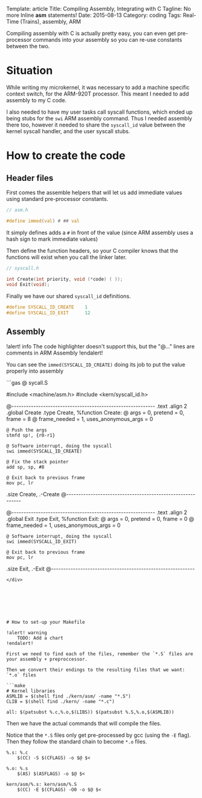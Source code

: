 Template: article
Title: Compiling Assembly, Integrating with C
Tagline: No more Inline __asm__ statements!
Date: 2015-08-13
Category: coding
Tags: Real-Time (Trains), assembly, ARM



Compiling assembly with C is actually pretty easy, you can even get pre-processor commands into your assembly so you can re-use constants between the two.




# Situation

While writing my microkernel, it was necessary to add a machine specific context switch, for the ARM-920T processor. This meant I needed to add assembly to my C code.

I also needed to have my user tasks call syscall functions, which ended up being stubs for the `swi` ARM assembly command. Thus I needed assembly there too, however it needed to share the `syscall_id` value between the kernel syscall handler, and the user syscall stubs.



# How to create the code

## Header files

First comes the assemble helpers that will let us add immediate values using standard pre-processor constants.

```c
// asm.h

#define immed(val) # ## val
```

It simply defines adds a `#` in front of the value (since ARM assembly uses a hash sign to mark immediate values)

Then define the function headers, so your C compiler knows that the functions will exist when you call the linker later.

```c
// syscall.h

int Create(int priority, void (*code) ( ));
void Exit(void);
```

Finally we have our shared `syscall_id` definitions.

```c
#define SYSCALL_ID_CREATE    1
#define SYSCALL_ID_EXIT      12
```


## Assembly


!alert! info
    The code highlighter doesn't support this, but the "@..." lines are comments in ARM Assembly
!endalert!

You can see the `immed(SYSCALL_ID_CREATE)` doing its job to put the value properly into assembly



<div class="no-pre-err" markdown="1">
```gas
@ sycall.S

#include <machine/asm.h>
#include <kern/syscall_id.h>

@-----------------------------------------------------------
.text
.align  2
.global Create
.type   Create, %function
Create:
    @ args = 0, pretend = 0, frame = 8
    @ frame_needed = 1, uses_anonymous_args = 0

    @ Push the args
    stmfd sp!, {r0-r1}

    @ Software interrupt, doing the syscall
    swi immed(SYSCALL_ID_CREATE)

    @ Fix the stack pointer
    add sp, sp, #8

    @ Exit back to previous frame
    mov pc, lr
.size   Create, .-Create
@-----------------------------------------------------------


@-----------------------------------------------------------
.text
.align  2
.global Exit
.type   Exit, %function
Exit:
    @ args = 0, pretend = 0, frame = 0
    @ frame_needed = 1, uses_anonymous_args = 0

    @ Software interrupt, doing the syscall
    swi immed(SYSCALL_ID_EXIT)

    @ Exit back to previous frame
    mov pc, lr
.size   Exit, .-Exit
@-----------------------------------------------------------

```
</div>







# How to set-up your Makefile

!alert! warning
    TODO: Add a chart
!endalert!

First we need to find each of the files, remember the `*.S` files are your assembly + preproccessor.

Then we convert their endings to the resulting files that we want: `*.o` files

```make
# Kernel libraries
ASMLIB = $(shell find ./kern/asm/ -name "*.S")
CLIB = $(shell find ./kern/ -name "*.c")

all: $(patsubst %.c,%.o,$(LIBS)) $(patsubst %.S,%.o,$(ASMLIB))
```

Then we have the actual commands that will compile the files.

Notice that the `*.S` files only get pre-processed by gcc (using the `-E` flag). Then they follow the standard chain to become `*.o` files.

```make
%.s: %.c
    $(CC) -S $(CFLAGS) -o $@ $<

%.o: %.s
    $(AS) $(ASFLAGS) -o $@ $<

kern/asm/%.s: kern/asm/%.S
    $(CC) -E $(CFLAGS) -O0 -o $@ $<
```



